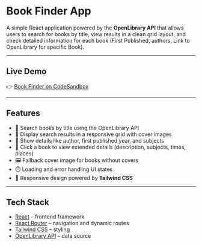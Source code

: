 # Book Finder App

A simple React application powered by the **OpenLibrary API** that allows users to search for books by title, view results in a clean grid layout, and check detailed information for each book (First Published, authors, Link to OpenLibrary for specific Book).

---

## Live Demo

👉 [Book Finder on CodeSandbox](https://4pxcz7-5173.csb.app/)

---

## Features

- 🔎 Search books by title using the OpenLibrary API  
- 📖 Display search results in a responsive grid with cover images  
- 📅 Show details like author, first published year, and subjects  
- 📜 Click a book to view extended details (description, subjects, times, places)  
- 🖼️ Fallback cover image for books without covers  
- ⏱️ Loading and error handling UI states  
- 📱 Responsive design powered by **Tailwind CSS**  

---

## Tech Stack

- [React](https://reactjs.org/) – frontend framework  
- [React Router](https://reactrouter.com/) – navigation and dynamic routes  
- [Tailwind CSS](https://tailwindcss.com/) – styling  
- [OpenLibrary API](https://openlibrary.org/developers/api) – data source  
